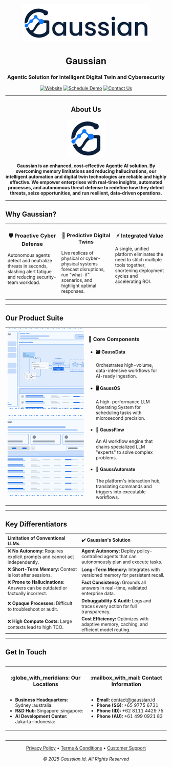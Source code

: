 <p align="center">
  <img width="400" src="Gaussian-stroke.png" alt="Gaussian">
</p>

<div align="center">

# Gaussian

### Agentic Solution for Intelligent Digital Twin and Cybersecurity

</div>

<p align="center">
    <a href="https://gaussian.id"><img alt="Website" src="https://img.shields.io/badge/Website-gaussian.id-blue?style=for-the-badge&logo=icloud&logoColor=white"></a>
    <a href="https://gaussian.id/schedule-demo"><img alt="Schedule Demo" src="https://img.shields.io/badge/Schedule Demo-Book Now-blueviolet?style=for-the-badge&logo=googlecalendar&logoColor=white"></a>
    <a href="https://gaussian.id/contact"><img alt="Contact Us" src="https://img.shields.io/badge/Contact Us-Get in Touch-green?style=for-the-badge&logo=email&logoColor=white"></a>
</p>

---

<div align="center">

## About Us

<p align="center">
  <img width="120" src="Gaussian-square-nobg.png" alt="Gaussian Logo">
</p>

**Gaussian is an enhanced, cost-effective Agentic AI solution. By overcoming memory limitations and reducing hallucinations, our intelligent automation and digital twin technologies are reliable and highly effective. We empower enterprises with real-time insights, automated processes, and autonomous threat defense to redefine how they detect threats, seize opportunities, and run resilient, data-driven operations.**
</div>

---

## Why Gaussian?

<table>
  <tr>
    <td width="33.33%" valign="top">
      <div align="center">
        <h3>🛡️ Proactive Cyber Defense</h3>
        <p align="left">Autonomous agents detect and neutralize threats in seconds, slashing alert fatigue and reducing security-team workload.</p>
      </div>
    </td>
    <td width="33.33%" valign="top">
      <div align="center">
        <h3>🔄 Predictive Digital Twins</h3>
        <p align="left">Live replicas of physical or cyber-physical systems forecast disruptions, run "what-if" scenarios, and highlight optimal responses.</p>
      </div>
    </td>
    <td width="33.33%" valign="top">
      <div align="center">
        <h3>⚡ Integrated Value</h3>
        <p align="left">A single, unified platform eliminates the need to stitch multiple tools together, shortening deployment cycles and accelerating ROI.</p>
      </div>
    </td>
  </tr>
</table>

---

## Our Product Suite

<table>
  <tr>
    <td width="50%" valign="top">
      <img src="Product2.png" alt="Gaussian Product Suite Architecture" width="450" height="250" style="object-fit: cover;"/>
      <br><br>
      <img src="GaussProduct.png" alt="Gaussian Product Overview" width="450" height="250" style="object-fit: cover;"/>
    </td>
    <td width="50%" valign="top">
      <h3>🚀 Core Components</h3>
      <ul>
        <li>
          <h4>🗃️ GaussData</h4>
          <p>Orchestrates high-volume, data-intensive workflows for AI-ready ingestion.</p>
        </li>
        <li>
          <h4>🖥️ GaussOS</h4>
          <p>A high-performance LLM Operating System for scheduling tasks with microsecond precision.</p>
        </li>
        <li>
          <h4>🔗 GaussFlow</h4>
          <p>An AI workflow engine that chains specialized LLM "experts" to solve complex problems.</p>
        </li>
        <li>
          <h4>🤖 GaussAutomate</h4>
          <p>The platform's interaction hub, translating commands and triggers into executable workflows.</p>
        </li>
      </ul>
    </td>
  </tr>
</table>

---

## Key Differentiators

| Limitation of Conventional LLMs | :heavy_check_mark: Gaussian's Solution |
| :--- | :--- |
| :x: **No Autonomy:** Requires explicit prompts and cannot act independently. | **Agent Autonomy:** Deploy policy-controlled agents that can autonomously plan and execute tasks. |
| :x: **Short-Term Memory:** Context is lost after sessions. | **Long-Term Memory:** Integrates with versioned memory for persistent recall. |
| :x: **Prone to Hallucinations:** Answers can be outdated or factually incorrect. | **Fact Consistency:** Grounds all answers in real-time, validated enterprise data. |
| :x: **Opaque Processes:** Difficult to troubleshoot or audit. | **Debuggability & Audit:** Logs and traces every action for full transparency. |
| :x: **High Compute Costs:** Large contexts lead to high TCO. | **Cost Efficiency:** Optimizes with adaptive memory, caching, and efficient model routing. |

---

## Get In Touch

<div align="center">
  <table style="display:inline-block; text-align:left;">
    <tr>
      <td width="50%" valign="top" align="center">
        <h3>:globe_with_meridians: Our Locations</h3>
        <ul style="text-align:left; display:inline-block;">
          <li><strong>Business Headquarters:</strong> Sydney :australia:</li>
          <li><strong>R&D Hub:</strong> Singapore :singapore:</li>
          <li><strong>AI Development Center:</strong> Jakarta :indonesia:</li>
        </ul>
      </td>
      <td width="50%" valign="top" align="center">
        <h3>:mailbox_with_mail: Contact Information</h3>
        <ul style="text-align:left; display:inline-block;">
          <li><strong>Email:</strong> <a href="mailto:contact@gaussian.id">contact@gaussian.id</a></li>
          <li><strong>Phone (SG):</strong> +65 9775 6731</li>
          <li><strong>Phone (ID):</strong> +62 8111 4429 75</li>
          <li><strong>Phone (AU):</strong> +61 499 0921 83</li>
        </ul>
      </td>
    </tr>
  </table>
</div>

---

<p align="center">
  <a href="https://gaussian.id/privacy-policy">Privacy Policy</a> • 
  <a href="https://gaussian.id/terms-conditions">Terms & Conditions</a> • 
  <a href="https://gaussian.id/customer-support">Customer Support</a>
  <br><br>
  <em>© 2025 Gaussian.id. All Rights Reserved</em>
</p>
